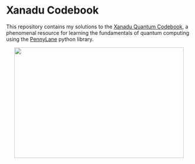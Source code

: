 # Xanadu Codebook

This repository contains my solutions to the [Xanadu Quantum Codebook](https://codebook.xanadu.ai/), a phenomenal resource for learning the fundamentals of quantum computing using the [PennyLane](https://pennylane.ai/) python library.


<p align="center">
  <img width="460" height="300" src="https://user-images.githubusercontent.com/59294467/190055857-46121242-55aa-4038-9e06-fff822b5adf2.jpeg">
</p>

